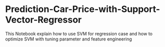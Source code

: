 # Prediction-Car-Price-with-Support-Vector-Regressor
This Notebook explain how to use SVM for regression case and how to optimize SVM with tuning parameter and feature engineering
